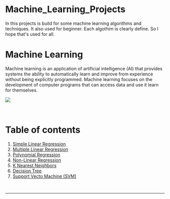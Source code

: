 # Machine_Learning_Projects
<span>In this projects is build for some machine learning algorithms and techniques. It also used for beginner. Each algothim is clearly define. So I hope that's used for all.</span> 

# Machine Learning
<p>Machine learning is an application of artificial intelligence (AI) that provides systems the ability to automatically learn and improve from experience without being explicitly programmed. Machine learning focuses on the development of computer programs that can access data and use it learn for themselves.</p>
<img src='https://www.google.com/search?tbs=simg:CAQShwEJJa3hywp5FBwafAsQsIynCBpgCl4IAxImvgPBA-0ImxfEA2XJA2LuCMwDlDT5M5k1hzSVPZc9lD2lPb49nj0aMANeiXf91IjXDgyqZ4fCj5GblJQjuOw9ZtWg5aznx20-qbzA8Exh07k7TSTGQOukJiAEDAsQjq7-CBoKCggIARIEU4PxNgw&sxsrf=ALeKk03jS-C_f9kgh1BR_HhHuDoCXoXXxw:1597766862486&q=frankfurter+tor&tbm=isch&sa=X&ved=2ahUKEwiE0ZaykaXrAhUCyDgGHRcfCOEQwg4oAHoECBAQKQ.phg'></img>

<br><h1>Table of contents</h1>
<div>
    <ol>
        <li><a href='https://github.com/JafirDon/Machine_Learning_Projects/tree/master/1_Simple_linear_regression'>Simple Linear Regression</a></li>
        <li><a href='https://github.com/JafirDon/Machine_Learning_Projects/tree/master/2_Multiple_linear_regression'>Multiple Linear Regression</a></li>
        <li><a href='https://github.com/JafirDon/Machine_Learning_Projects/tree/master/3_Polynomial_regression'>Polynomial Regression</a></li>
         <li><a href='https://github.com/JafirDon/Machine_Learning_Projects/tree/master/4_Non_linear_regression'> Non-Linear Regression </a></li>
         <li><a href='https://github.com/JafirDon/Machine_Learning_Projects/tree/master/5_K_Nearest_Neighbor'> K Nearest Neighbors </a></li>
        <li><a href='https://github.com/JafirDon/Machine_Learning_Projects/tree/master/6_Decision_tree'> Decision Tree </a></li>
        <li><a href='https://github.com/JafirDon/Machine_Learning_Projects/tree/master/7_Support_vector_machine'> Support Vecto Machine (SVM) </a></li>
     </ol>
</div>
<br>
<hr>
